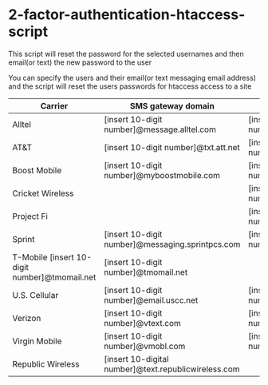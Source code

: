 # 2-factor-authentication-htaccess-script
This script will reset the password for the selected usernames and then email(or text) the new password to the user

You can specify the users and their email(or text messaging email address) and the script will reset the users passwords for htaccess access to a site

|Carrier|SMS gateway domain|MMS gateway domain|
|-------|------------------|------------------|
|Alltel|[insert 10-digit number]@message.alltel.com|[insert 10-digit number]@mms.alltelwireless.com|
|AT&T|[insert 10-digit number]@txt.att.net|[insert 10-digit number]@mms.att.net|
|Boost Mobile|[insert 10-digit number]@myboostmobile.com|[insert 10-digit number]@myboostmobile.com|
|Cricket Wireless| |[insert 10-digit number]@mms.cricketwireless.net|
|Project Fi| |[insert 10-digit number]@msg.fi.google.com|
|Sprint|[insert 10-digit number]@messaging.sprintpcs.com|[insert 10-digit number]@pm.sprint.com|
|T-Mobile	[insert 10-digit number]@tmomail.net|[insert 10-digit number]@tmomail.net|
|U.S. Cellular|[insert 10-digit number]@email.uscc.net|[insert 10-digit number]@mms.uscc.net|
|Verizon|[insert 10-digit number]@vtext.com|[insert 10-digit number]@vzwpix.com|
|Virgin Mobile|[insert 10-digit number]@vmobl.com|[insert 10-digit number]@vmpix.com|
|Republic Wireless|[insert 10-digital number]@text.republicwireless.com| |
